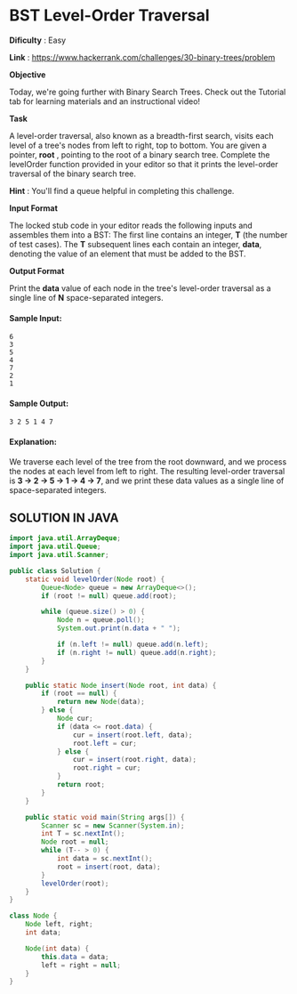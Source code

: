 # BST Level-Order Traversal

**Dificulty** : Easy

**Link** : https://www.hackerrank.com/challenges/30-binary-trees/problem

__Objective__

Today, we're going further with Binary Search Trees. Check out the Tutorial tab for learning materials and an instructional video!

__Task__

A level-order traversal, also known as a breadth-first search, visits each level of a tree's nodes from left to right, top to bottom. You are given a pointer, __root__ , pointing to the root of a binary search tree. Complete the levelOrder function provided in your editor so that it prints the level-order traversal of the binary search tree.

__Hint__ : You'll find a queue helpful in completing this challenge.

__Input Format__

The locked stub code in your editor reads the following inputs and assembles them into a BST:
The first line contains an integer, __T__ (the number of test cases).
The __T__ subsequent lines each contain an integer, __data__, denoting the value of an element that must be added to the BST.

__Output Format__

Print the __data__ value of each node in the tree's level-order traversal as a single line of __N__ space-separated integers.


#### Sample Input:

```
6
3
5
4
7
2
1
```

#### Sample Output:

```
3 2 5 1 4 7
```

#### Explanation:

We traverse each level of the tree from the root downward, and we process the nodes at each level from left to right. The resulting level-order traversal is __3 -> 2 -> 5 -> 1 -> 4 -> 7__, and we print these data values as a single line of space-separated integers.

## SOLUTION IN JAVA

```java
import java.util.ArrayDeque;
import java.util.Queue;
import java.util.Scanner;

public class Solution {
    static void levelOrder(Node root) {
        Queue<Node> queue = new ArrayDeque<>();
        if (root != null) queue.add(root);

        while (queue.size() > 0) {
            Node n = queue.poll();
            System.out.print(n.data + " ");

            if (n.left != null) queue.add(n.left);
            if (n.right != null) queue.add(n.right);
        }
    }

    public static Node insert(Node root, int data) {
        if (root == null) {
            return new Node(data);
        } else {
            Node cur;
            if (data <= root.data) {
                cur = insert(root.left, data);
                root.left = cur;
            } else {
                cur = insert(root.right, data);
                root.right = cur;
            }
            return root;
        }
    }

    public static void main(String args[]) {
        Scanner sc = new Scanner(System.in);
        int T = sc.nextInt();
        Node root = null;
        while (T-- > 0) {
            int data = sc.nextInt();
            root = insert(root, data);
        }
        levelOrder(root);
    }
}

class Node {
    Node left, right;
    int data;

    Node(int data) {
        this.data = data;
        left = right = null;
    }
}
```
